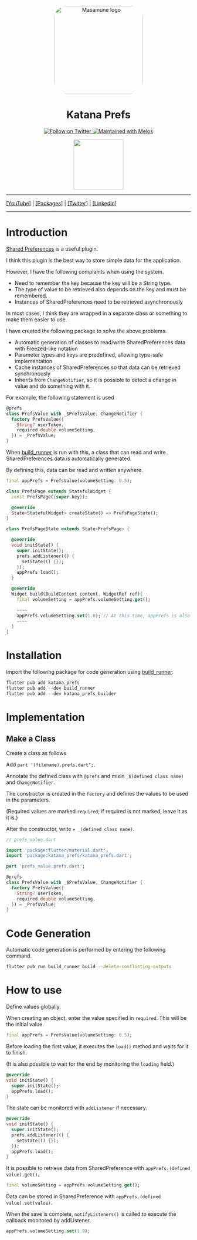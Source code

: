 <p align="center">
  <a href="https://mathru.net">
    <img width="240px" src="https://raw.githubusercontent.com/mathrunet/flutter_masamune/master/.github/images/icon.png" alt="Masamune logo" style="border-radius: 32px"s><br/>
  </a>
  <h1 align="center">Katana Prefs</h1>
</p>

<p align="center">
  <a href="https://twitter.com/mathru">
    <img src="https://img.shields.io/twitter/follow/mathru.svg?colorA=1da1f2&colorB=&label=Follow%20on%20Twitter&style=flat-square" alt="Follow on Twitter" />
  </a>
  <a href="https://github.com/invertase/melos">
    <img src="https://img.shields.io/badge/maintained%20with-melos-f700ff.svg?style=flat-square" alt="Maintained with Melos" />
  </a>
</p>

<p align="center">
  <a href="https://www.buymeacoffee.com/mathru"><img src="https://img.buymeacoffee.com/button-api/?text=Buy me a coffee&emoji=&slug=mathru&button_colour=FF5F5F&font_colour=ffffff&font_family=Poppins&outline_colour=000000&coffee_colour=FFDD00" width="136" /></a>
</p>

---

[[YouTube]](https://www.youtube.com/c/mathrunetchannel) | [[Packages]](https://pub.dev/publishers/mathru.net/packages) | [[Twitter]](https://twitter.com/mathru) | [[LinkedIn]](https://www.linkedin.com/in/mathrunet/)

---

# Introduction

[Shared Preferences](https://pub.dev/packages/shared_preferences) is a useful plugin.

I think this plugin is the best way to store simple data for the application.

However, I have the following complaints when using the system.

- Need to remember the key because the key will be a String type.
- The type of value to be retrieved also depends on the key and must be remembered.
- Instances of SharedPreferences need to be retrieved asynchronously

In most cases, I think they are wrapped in a separate class or something to make them easier to use.

I have created the following package to solve the above problems.

- Automatic generation of classes to read/write SharedPreferences data with Freezed-like notation
- Parameter types and keys are predefined, allowing type-safe implementation
- Cache instances of SharedPreferences so that data can be retrieved synchronously
- Inherits from `ChangeNotifier`, so it is possible to detect a change in value and do something with it.

For example, the following statement is used

```dart
@prefs
class PrefsValue with _$PrefsValue, ChangeNotifier {
  factory PrefsValue({
    String? userToken,
    required double volumeSetting,
  }) = _PrefsValue;
}
```

When [build_runner](https://pub.dev/packages/build_runner) is run with this, a class that can read and write SharedPreferences data is automatically generated.

By defining this, data can be read and written anywhere.

```dart
final appPrefs = PrefsValue(volumeSetting: 0.5);

class PrefsPage extends StatefulWidget {
  const PrefsPage({super.key});

  @override
  State<StatefulWidget> createState() => PrefsPageState();
}

class PrefsPageState extends State<PrefsPage> {

  @override
  void initState() {
    super.initState();
    prefs.addListener(() {
      setState(() {});
    });
    appPrefs.load();
  }

  @override
  Widget build(BuildContext context, WidgetRef ref){
    final volumeSetting = appPrefs.volumeSetting.get();

    ~~~~
    appPrefs.volumeSetting.set(1.0); // At this time, appPrefs is also notified of the change and the widget is re-updated.
    ~~~~
  }
}
```

# Installation

Import the following package for code generation using [build_runner](https://pub.dev/packages/build_runner).

```dart
flutter pub add katana_prefs
flutter pub add --dev build_runner
flutter pub add --dev katana_prefs_builder
```

# Implementation

## Make a Class

Create a class as follows

Add `part '(filename).prefs.dart';`.

Annotate the defined class with `@prefs` and mixin `_$(defined class name)` and `ChangeNotifier`.

The constructor is created in the `factory` and defines the values to be used in the parameters.

(Required values are marked `required`; if required is not marked, leave it as it is.)

After the constructor, write `= _(defined class name)`.

```dart
// prefs_value.dart

import 'package:flutter/material.dart';
import 'package:katana_prefs/katana_prefs.dart';

part 'prefs_value.prefs.dart';

@prefs
class PrefsValue with _$PrefsValue, ChangeNotifier {
  factory PrefsValue({
    String? userToken,
    required double volumeSetting,
  }) = _PrefsValue;
}
```

# Code Generation

Automatic code generation is performed by entering the following command.

```bash
flutter pub run build_runner build --delete-conflicting-outputs
```

# How to use

Define values globally.

When creating an object, enter the value specified in `required`. This will be the initial value.

```dart
final appPrefs = PrefsValue(volumeSetting: 0.5);
```

Before loading the first value, it executes the `load()` method and waits for it to finish.

(It is also possible to wait for the end by monitoring the `loading` field.)

```dart
@override
void initState() {
  super.initState();
  appPrefs.load();
}
```

The state can be monitored with `addListener` if necessary.

```dart
@override
void initState() {
  super.initState();
  prefs.addListener(() {
    setState(() {});
  });
  appPrefs.load();
}
```

It is possible to retrieve data from SharedPreference with `appPrefs.(defined value).get()`.

```dart
final volumeSetting = appPrefs.volumeSetting.get();
```

Data can be stored in SharedPreference with `appPrefs.(defined value).set(value)`.

When the save is complete, `notifyListeners()` is called to execute the callback monitored by addListener.

```dart
appPrefs.volumeSetting.set(1.0);
```

